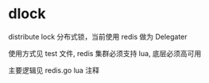 # dlock
distribute lock 分布式锁，当前使用 redis 做为 Delegater

使用方式见 test 文件, redis 集群必须支持 lua, 底层必须高可用

主要逻辑见 redis.go lua 注释
